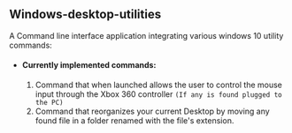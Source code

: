 ﻿## Windows-desktop-utilities

A Command line interface application integrating various windows 10 utility commands:

* #### Currently implemented commands:
    1. Command that when launched allows the user to control the mouse input through the Xbox 360 controller  ``(If any is found plugged to the PC)`` 
    2. Command that reorganizes your current Desktop by moving any found file in a folder renamed with the file's extension.
